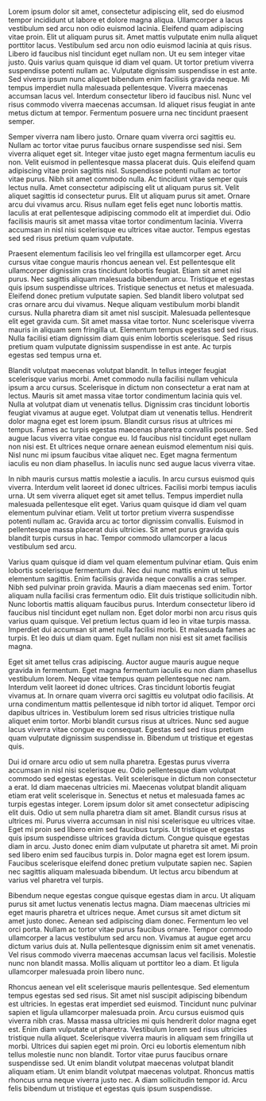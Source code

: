Lorem ipsum dolor sit amet, consectetur adipiscing elit, sed do eiusmod tempor incididunt ut labore et dolore magna aliqua. Ullamcorper a lacus vestibulum sed arcu non odio euismod lacinia. Eleifend quam adipiscing vitae proin. Elit ut aliquam purus sit. Amet mattis vulputate enim nulla aliquet porttitor lacus. Vestibulum sed arcu non odio euismod lacinia at quis risus. Libero id faucibus nisl tincidunt eget nullam non. Ut eu sem integer vitae justo. Quis varius quam quisque id diam vel quam. Ut tortor pretium viverra suspendisse potenti nullam ac. Vulputate dignissim suspendisse in est ante. Sed viverra ipsum nunc aliquet bibendum enim facilisis gravida neque. Mi tempus imperdiet nulla malesuada pellentesque. Viverra maecenas accumsan lacus vel. Interdum consectetur libero id faucibus nisl. Nunc vel risus commodo viverra maecenas accumsan. Id aliquet risus feugiat in ante metus dictum at tempor. Fermentum posuere urna nec tincidunt praesent semper.

Semper viverra nam libero justo. Ornare quam viverra orci sagittis eu. Nullam ac tortor vitae purus faucibus ornare suspendisse sed nisi. Sem viverra aliquet eget sit. Integer vitae justo eget magna fermentum iaculis eu non. Velit euismod in pellentesque massa placerat duis. Quis eleifend quam adipiscing vitae proin sagittis nisl. Suspendisse potenti nullam ac tortor vitae purus. Nibh sit amet commodo nulla. Ac tincidunt vitae semper quis lectus nulla. Amet consectetur adipiscing elit ut aliquam purus sit. Velit aliquet sagittis id consectetur purus. Elit ut aliquam purus sit amet. Ornare arcu dui vivamus arcu. Risus nullam eget felis eget nunc lobortis mattis. Iaculis at erat pellentesque adipiscing commodo elit at imperdiet dui. Odio facilisis mauris sit amet massa vitae tortor condimentum lacinia. Viverra accumsan in nisl nisi scelerisque eu ultrices vitae auctor. Tempus egestas sed sed risus pretium quam vulputate.

Praesent elementum facilisis leo vel fringilla est ullamcorper eget. Arcu cursus vitae congue mauris rhoncus aenean vel. Est pellentesque elit ullamcorper dignissim cras tincidunt lobortis feugiat. Etiam sit amet nisl purus. Nec sagittis aliquam malesuada bibendum arcu. Tristique et egestas quis ipsum suspendisse ultrices. Tristique senectus et netus et malesuada. Eleifend donec pretium vulputate sapien. Sed blandit libero volutpat sed cras ornare arcu dui vivamus. Neque aliquam vestibulum morbi blandit cursus. Nulla pharetra diam sit amet nisl suscipit. Malesuada pellentesque elit eget gravida cum. Sit amet massa vitae tortor. Nunc scelerisque viverra mauris in aliquam sem fringilla ut. Elementum tempus egestas sed sed risus. Nulla facilisi etiam dignissim diam quis enim lobortis scelerisque. Sed risus pretium quam vulputate dignissim suspendisse in est ante. Ac turpis egestas sed tempus urna et.

Blandit volutpat maecenas volutpat blandit. In tellus integer feugiat scelerisque varius morbi. Amet commodo nulla facilisi nullam vehicula ipsum a arcu cursus. Scelerisque in dictum non consectetur a erat nam at lectus. Mauris sit amet massa vitae tortor condimentum lacinia quis vel. Nulla at volutpat diam ut venenatis tellus. Dignissim cras tincidunt lobortis feugiat vivamus at augue eget. Volutpat diam ut venenatis tellus. Hendrerit dolor magna eget est lorem ipsum. Blandit cursus risus at ultrices mi tempus. Fames ac turpis egestas maecenas pharetra convallis posuere. Sed augue lacus viverra vitae congue eu. Id faucibus nisl tincidunt eget nullam non nisi est. Et ultrices neque ornare aenean euismod elementum nisi quis. Nisl nunc mi ipsum faucibus vitae aliquet nec. Eget magna fermentum iaculis eu non diam phasellus. In iaculis nunc sed augue lacus viverra vitae.

In nibh mauris cursus mattis molestie a iaculis. In arcu cursus euismod quis viverra. Interdum velit laoreet id donec ultrices. Facilisi morbi tempus iaculis urna. Ut sem viverra aliquet eget sit amet tellus. Tempus imperdiet nulla malesuada pellentesque elit eget. Varius quam quisque id diam vel quam elementum pulvinar etiam. Velit ut tortor pretium viverra suspendisse potenti nullam ac. Gravida arcu ac tortor dignissim convallis. Euismod in pellentesque massa placerat duis ultricies. Sit amet purus gravida quis blandit turpis cursus in hac. Tempor commodo ullamcorper a lacus vestibulum sed arcu.

Varius quam quisque id diam vel quam elementum pulvinar etiam. Quis enim lobortis scelerisque fermentum dui. Nec dui nunc mattis enim ut tellus elementum sagittis. Enim facilisis gravida neque convallis a cras semper. Nibh sed pulvinar proin gravida. Mauris a diam maecenas sed enim. Tortor aliquam nulla facilisi cras fermentum odio. Elit duis tristique sollicitudin nibh. Nunc lobortis mattis aliquam faucibus purus. Interdum consectetur libero id faucibus nisl tincidunt eget nullam non. Eget dolor morbi non arcu risus quis varius quam quisque. Vel pretium lectus quam id leo in vitae turpis massa. Imperdiet dui accumsan sit amet nulla facilisi morbi. Et malesuada fames ac turpis. Et leo duis ut diam quam. Eget nullam non nisi est sit amet facilisis magna.

Eget sit amet tellus cras adipiscing. Auctor augue mauris augue neque gravida in fermentum. Eget magna fermentum iaculis eu non diam phasellus vestibulum lorem. Neque vitae tempus quam pellentesque nec nam. Interdum velit laoreet id donec ultrices. Cras tincidunt lobortis feugiat vivamus at. In ornare quam viverra orci sagittis eu volutpat odio facilisis. At urna condimentum mattis pellentesque id nibh tortor id aliquet. Tempor orci dapibus ultrices in. Vestibulum lorem sed risus ultricies tristique nulla aliquet enim tortor. Morbi blandit cursus risus at ultrices. Nunc sed augue lacus viverra vitae congue eu consequat. Egestas sed sed risus pretium quam vulputate dignissim suspendisse in. Bibendum ut tristique et egestas quis.

Dui id ornare arcu odio ut sem nulla pharetra. Egestas purus viverra accumsan in nisl nisi scelerisque eu. Odio pellentesque diam volutpat commodo sed egestas egestas. Velit scelerisque in dictum non consectetur a erat. Id diam maecenas ultricies mi. Maecenas volutpat blandit aliquam etiam erat velit scelerisque in. Senectus et netus et malesuada fames ac turpis egestas integer. Lorem ipsum dolor sit amet consectetur adipiscing elit duis. Odio ut sem nulla pharetra diam sit amet. Blandit cursus risus at ultrices mi. Purus viverra accumsan in nisl nisi scelerisque eu ultrices vitae. Eget mi proin sed libero enim sed faucibus turpis. Ut tristique et egestas quis ipsum suspendisse ultrices gravida dictum. Congue quisque egestas diam in arcu. Justo donec enim diam vulputate ut pharetra sit amet. Mi proin sed libero enim sed faucibus turpis in. Dolor magna eget est lorem ipsum. Faucibus scelerisque eleifend donec pretium vulputate sapien nec. Sapien nec sagittis aliquam malesuada bibendum. Ut lectus arcu bibendum at varius vel pharetra vel turpis.

Bibendum neque egestas congue quisque egestas diam in arcu. Ut aliquam purus sit amet luctus venenatis lectus magna. Diam maecenas ultricies mi eget mauris pharetra et ultrices neque. Amet cursus sit amet dictum sit amet justo donec. Aenean sed adipiscing diam donec. Fermentum leo vel orci porta. Nullam ac tortor vitae purus faucibus ornare. Tempor commodo ullamcorper a lacus vestibulum sed arcu non. Vivamus at augue eget arcu dictum varius duis at. Nulla pellentesque dignissim enim sit amet venenatis. Vel risus commodo viverra maecenas accumsan lacus vel facilisis. Molestie nunc non blandit massa. Mollis aliquam ut porttitor leo a diam. Et ligula ullamcorper malesuada proin libero nunc.

Rhoncus aenean vel elit scelerisque mauris pellentesque. Sed elementum tempus egestas sed sed risus. Sit amet nisl suscipit adipiscing bibendum est ultricies. In egestas erat imperdiet sed euismod. Tincidunt nunc pulvinar sapien et ligula ullamcorper malesuada proin. Arcu cursus euismod quis viverra nibh cras. Massa massa ultricies mi quis hendrerit dolor magna eget est. Enim diam vulputate ut pharetra. Vestibulum lorem sed risus ultricies tristique nulla aliquet. Scelerisque viverra mauris in aliquam sem fringilla ut morbi. Ultrices dui sapien eget mi proin. Orci eu lobortis elementum nibh tellus molestie nunc non blandit. Tortor vitae purus faucibus ornare suspendisse sed. Ut enim blandit volutpat maecenas volutpat blandit aliquam etiam. Ut enim blandit volutpat maecenas volutpat. Rhoncus mattis rhoncus urna neque viverra justo nec. A diam sollicitudin tempor id. Arcu felis bibendum ut tristique et egestas quis ipsum suspendisse.
